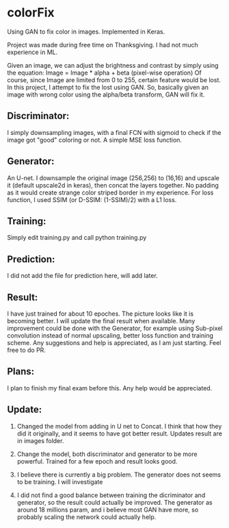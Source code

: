 # colorFix
Using GAN to fix color in images. Implemented in Keras.

Project was made during free time on Thanksgiving. I had not much experience in ML.

Given an image, we can adjust the brightness and contrast by simply using the equation: Image = Image * alpha + beta (pixel-wise operation)
Of course, since Image are limited from 0 to 255, certain feature would be lost.
In this project, I attempt to fix the lost using GAN. So, basically given an image with wrong color using the alpha/beta transform, GAN will fix it.

## Discriminator:
I simply downsampling images, with a final FCN with sigmoid to check if the image got "good" coloring or not.
A simple MSE loss function.

## Generator:
An U-net. I downsample the original image (256,256) to (16,16) and upscale it (default upscale2d in keras), then concat the layers together.
No padding as it would create strange color striped border in my experience.
For loss function, I used SSIM (or D-SSIM: (1-SSIM)/2) with a L1 loss.

## Training:
Simply edit training.py and call python training.py

## Prediction:
I did not add the file for prediction here, will add later.

## Result:
I have just trained for about 10 epoches. The picture looks like it is becoming better. I will update the final result when available.
Many improvement could be done with the Generator, for example using Sub-pixel convolution instead of normal upscaling, better loss function and training scheme.
Any suggestions and help is appreciated, as I am just starting. Feel free to do PR.





## Plans:
I plan to finish my final exam before this. Any help would be appreciated.


## Update:
1. Changed the model from adding in U net to Concat. I think that how they did it originally, and it seems to have got better result.
Updates result are in images folder.

2. Change the model, both discriminator and generator to be more powerful. Trained for a few epoch and result looks good.

3. I believe there is currently a big problem. The generator does not seems to be training. I will investigate

4. I did not find a good balance between training the dicriminator and generator, so the result could actually be improved.
The generator as around 18 millions param, and i believe most GAN have more, so probably scaling the network could actually help.

